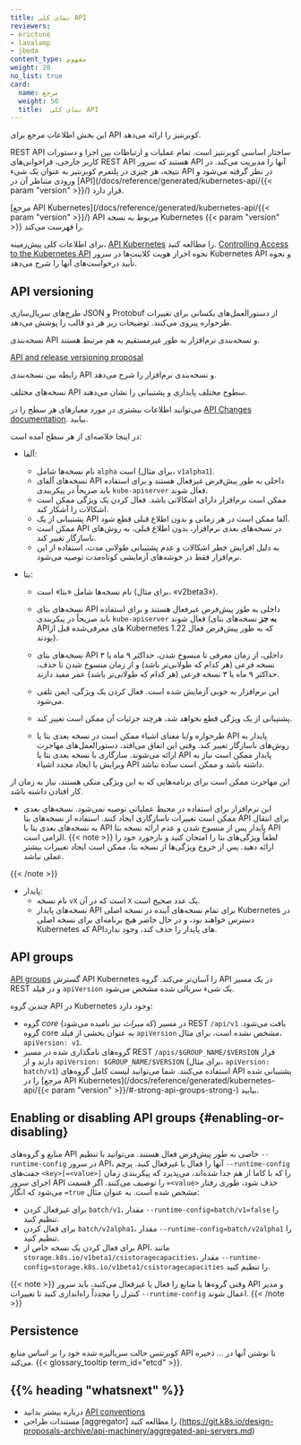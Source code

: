 ```yaml
---
title: نمای کلی API
reviewers:
- erictune
- lavalamp
- jbeda
content_type: مفهوم
weight: 20
no_list: true
card:
  name: مرجع
  weight: 50
  title:  نمای کلی API
---
```


<!-- overview -->


این بخش اطلاعات مرجع برای API کوبرنتیز را ارائه می‌دهد.

REST API ساختار اساسی کوبرنتیز است. تمام عملیات و ارتباطات بین اجزا و دستورات کاربر خارجی، فراخوانی‌های REST API هستند که سرور API آنها را مدیریت می‌کند. در نتیجه، هر چیزی در پلتفرم کوبرنتیز به عنوان یک شیء API در نظر گرفته می‌شود و ورودی متناظر آن در [API](/docs/reference/generated/kubernetes-api/{{< param "version" >}}/) قرار دارد.

[مرجع API Kubernetes](/docs/reference/generated/kubernetes-api/{{< param "version" >}}/) API مربوط به نسخه Kubernetes {{< param "version" >}} را فهرست می‌کند.


برای اطلاعات کلی پیش‌زمینه، [API Kubernetes](/docs/concepts/overview/kubernetes-api/) را مطالعه کنید.
[Controlling Access to the Kubernetes API](/docs/concepts/security/controlling-access/)
نحوه احراز هویت کلاینت‌ها در سرور Kubernetes API و نحوه تأیید درخواست‌های آنها را شرح می‌دهد.




## API versioning

طرح‌های سریال‌سازی JSON و Protobuf از دستورالعمل‌های یکسانی برای تغییرات طرحواره پیروی می‌کنند. توضیحات زیر هر دو قالب را پوشش می‌دهد.

نسخه‌بندی API و نسخه‌بندی نرم‌افزار به طور غیرمستقیم به هم مرتبط هستند.

[API and release versioning proposal](https://git.k8s.io/sig-release/release-engineering/versioning.md)

رابطه بین نسخه‌بندی API و نسخه‌بندی نرم‌افزار را شرح می‌دهد.

نسخه‌های مختلف API سطوح مختلف پایداری و پشتیبانی را نشان می‌دهند.

می‌توانید اطلاعات بیشتری در مورد معیارهای هر سطح را در [API Changes documentation](https://git.k8s.io/community/contributors/devel/sig-architecture/api_changes.md#alpha-beta-and-stable-versions). بیابید.


در اینجا خلاصه‌ای از هر سطح آمده است:

- آلفا:
  - نام نسخه‌ها شامل `alpha` است (برای مثال، `v1alpha1`).
  - نسخه‌های آلفای API داخلی به طور پیش‌فرض غیرفعال هستند و برای استفاده باید صریحاً در پیکربندی `kube-apiserver` فعال شوند.
  - ممکن است نرم‌افزار دارای اشکالاتی باشد. فعال کردن یک ویژگی ممکن است اشکالات را آشکار کند.
  - پشتیبانی از یک API آلفا ممکن است در هر زمانی و بدون اطلاع قبلی قطع شود.
  - ممکن است API در نسخه‌های بعدی نرم‌افزار، بدون اطلاع قبلی، به روش‌های ناسازگار تغییر کند.
  - به دلیل افزایش خطر اشکالات و عدم پشتیبانی طولانی مدت، استفاده از این نرم‌افزار فقط در خوشه‌های آزمایشی کوتاه‌مدت توصیه می‌شود.


- بتا:
  - نام نسخه‌ها شامل «بتا» است (برای مثال، «v2beta3»).
  - نسخه‌های بتای API داخلی به طور پیش‌فرض غیرفعال هستند و برای استفاده باید صریحاً در پیکربندی `kube-apiserver` فعال شوند (**به جز** نسخه‌های بتای APIهای معرفی‌شده قبل از Kubernetes 1.22 که به طور پیش‌فرض فعال بودند).
  - نسخه‌های بتای API داخلی، از زمان معرفی تا منسوخ شدن، حداکثر ۹ ماه یا ۳ نسخه فرعی (هر کدام که طولانی‌تر باشد) و از زمان منسوخ شدن تا حذف، حداکثر ۹ ماه یا ۳ نسخه فرعی (هر کدام که طولانی‌تر باشد) عمر مفید دارند.
  - این نرم‌افزار به خوبی آزمایش شده است. فعال کردن یک ویژگی، ایمن تلقی می‌شود.
  - پشتیبانی از یک ویژگی قطع نخواهد شد، هرچند جزئیات آن ممکن است تغییر کند.

  - طرحواره و/یا معنای اشیاء ممکن است در نسخه بعدی بتا یا API پایدار به روش‌های ناسازگار تغییر کند. وقتی این اتفاق می‌افتد، دستورالعمل‌های مهاجرت ارائه می‌شوند. سازگاری با نسخه بعدی بتا یا  API پایدار ممکن است نیاز به ویرایش یا ایجاد مجدد اشیاء API داشته باشد و ممکن است ساده نباشد.

این مهاجرت ممکن است برای برنامه‌هایی که به این ویژگی متکی هستند، نیاز به زمان از کار افتادن داشته باشد.
  - این نرم‌افزار برای استفاده در محیط عملیاتی توصیه نمی‌شود. نسخه‌های بعدی
  ممکن است تغییرات ناسازگاری ایجاد کنند. استفاده از نسخه‌های بتا API
برای انتقال به نسخه‌های بعدی بتا یا   API پایدار
  پس از منسوخ شدن و عدم ارائه نسخه بتا API الزامی است.
  {{< note >}}
  لطفاً ویژگی‌های بتا را امتحان کنید و بازخورد خود را ارائه دهید. پس از خروج ویژگی‌ها از نسخه بتا، ممکن است ایجاد تغییرات بیشتر عملی نباشد.

  {{< /note >}}

- پایدار:
  - نام نسخه `vX` است که در آن `X` یک عدد صحیح است.
  - نسخه‌های پایدار API برای تمام نسخه‌های آینده در نسخه اصلی Kubernetes در دسترس خواهند بود،
    و در حال حاضر هیچ برنامه‌ای برای نسخه اصلی Kubernetes که APIهای پایدار را حذف کند، وجود ندارد.

## API groups

[API groups](https://git.k8s.io/design-proposals-archive/api-machinery/api-group.md)
گسترش API Kubernetes را آسان‌تر می‌کند.
گروه API در یک مسیر REST و در فیلد `apiVersion` یک شیء سریالی شده مشخص می‌شود.


چندین گروه API در Kubernetes وجود دارد:



*  گروه *core* (که *میراث* نیز نامیده می‌شود) در مسیر REST `/api/v1` یافت می‌شود.
گروه core به عنوان بخشی از فیلد `apiVersion` مشخص نشده است، برای مثال، `apiVersion: v1`.
*  گروه‌های نامگذاری شده در مسیر REST `/apis/$GROUP_NAME/$VERSION` قرار دارند و از `apiVersion: $GROUP_NAME/$VERSION` (برای مثال، `apiVersion: batch/v1`) استفاده می‌کنند.
شما می‌توانید لیست کامل گروه‌های API پشتیبانی شده را در
[مرجع API Kubernetes](/docs/reference/generated/kubernetes-api/{{< param "version" >}}/#-strong-api-groups-strong-) بیابید.
## Enabling or disabling API groups   {#enabling-or-disabling}

منابع و گروه‌های API خاصی به طور پیش‌فرض فعال هستند. می‌توانید با تنظیم `--runtime-config` در سرور API، آنها را فعال یا غیرفعال کنید. پرچم `--runtime-config` جفت‌های `<key>[=<value>]` را که با کاما از هم جدا شده‌اند، می‌پذیرد که پیکربندی زمان اجرای سرور API را توصیف می‌کنند. اگر قسمت `=<value>` حذف شود، طوری رفتار می‌شود که انگار `=true` مشخص شده است. به عنوان مثال:

- برای غیرفعال کردن `batch/v1`، مقدار `--runtime-config=batch/v1=false` را تنظیم کنید.
- برای فعال کردن `batch/v2alpha1`، مقدار `--runtime-config=batch/v2alpha1` را تنظیم کنید.
- برای فعال کردن یک نسخه خاص از API، مانند `storage.k8s.io/v1beta1/csistoragecapacities`، مقدار `--runtime-config=storage.k8s.io/v1beta1/csistoragecapacities` را تنظیم کنید.

{{< note >}}
وقتی گروه‌ها یا منابع را فعال یا غیرفعال می‌کنید، باید سرور API و مدیر کنترل را مجدداً راه‌اندازی کنید تا تغییرات `--runtime-config` اعمال شوند.
{{< /note >}}

## Persistence

کوبرنتس حالت سریالیزه شده خود را بر اساس منابع API با نوشتن آنها در ... ذخیره می‌کند.
{{< glossary_tooltip term_id="etcd" >}}.

## {{% heading "whatsnext" %}}

- درباره  بیشتر بدانید [API conventions](https://git.k8s.io/community/contributors/devel/sig-architecture/api-conventions.md#api-conventions)
- مستندات طراحی [aggregator] را مطالعه کنید (https://git.k8s.io/design-proposals-archive/api-machinery/aggregated-api-servers.md)